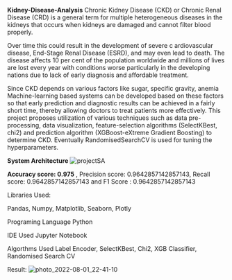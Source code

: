 **Kidney-Disease-Analysis**
Chronic Kidney Disease (CKD) or Chronic Renal Disease (CRD) is a general term for 
multiple heterogeneous diseases in the kidneys that occurs when kidneys are damaged 
and cannot filter blood properly.

Over time this could result in the development of severe c
ardiovascular disease, End-Stage Renal Disease (ESRD), and may even lead to death. 
The disease affects 10 per cent of the population worldwide and millions of lives are lost 
every year with conditions worse particularly in the developing nations due to lack of early 
diagnosis and affordable treatment. 

Since CKD depends on various factors like sugar, specific gravity, anemia 
Machine-learning based systems can be developed based on these factors so that early prediction and diagnostic
results can be achieved in a fairly short time, thereby allowing doctors to treat patients more effectively. 
This project proposes utilization of various techniques such as data pre- processing, data visualization, 
feature-selection algorithms (SelectKBest, chi2) and prediction algorithm (XGBoost-eXtreme Gradient Boosting) to 
determine CKD. Eventually RandomisedSearchCV is used for tuning the hyperparameters.

**System Architecture**
![projectSA](https://user-images.githubusercontent.com/81965473/182214214-44a22598-7cb7-446b-bd74-2408bc639e52.png)


**Accuracy score: 0.975** , Precision score:  0.9642857142857143, Recall score:  0.9642857142857143 and F1 Score : 0.9642857142857143

Libraries Used:

Pandas, Numpy, Matplotlib, Seaborn, Plotly


Programing Language 
Python 

IDE Used
Jupyter Notebook

Algorthms Used
Label Encoder, SelectKBest, Chi2, XGB Classifier, Randomised Search CV

Result:
![photo_2022-08-01_22-41-10](https://user-images.githubusercontent.com/81965473/182205064-2202bcd8-453e-463c-b067-a94c1ac94919.jpg)
